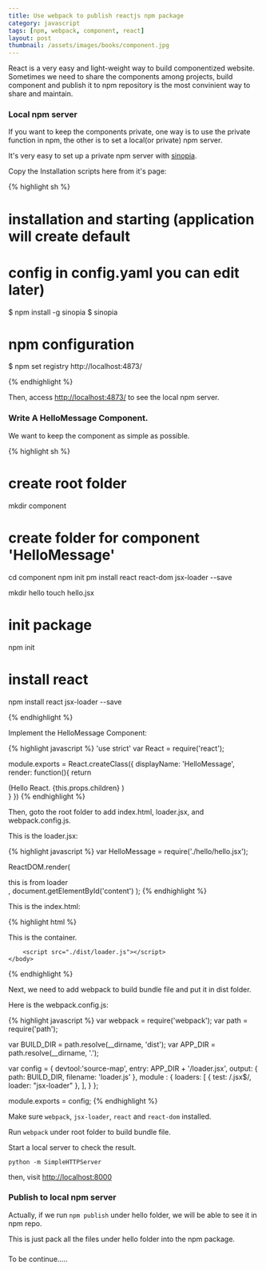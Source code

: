 ```yaml
---
title: Use webpack to publish reactjs npm package  
category: javascript  
tags: [npm, webpack, component, react]  
layout: post  
thumbnail: /assets/images/books/component.jpg
---
```


React is a very easy and light-weight way to build componentized website. Sometimes we need to share the components among projects, build component and publish it to npm repository is the most convinient way to share and maintain.

### Local npm server

If you want to keep the components private, one way is to use the private function in npm, the other is to set a local(or private) npm server.

It's very easy to set up a private npm server with [sinopia](https://www.npmjs.com/package/sinopia#installation).

Copy the Installation scripts here from it's page:

{% highlight sh %}

# installation and starting (application will create default
# config in config.yaml you can edit later)
$ npm install -g sinopia
$ sinopia
 
# npm configuration
$ npm set registry http://localhost:4873/

{% endhighlight %}

Then, access [http://localhost:4873/](http://localhost:4873/) to see the local npm server.


### Write A HelloMessage Component.

We want to keep the component as simple as possible.

{% highlight sh %}

# create root folder
mkdir component

# create folder for component 'HelloMessage'
cd component
npm init
pm install react react-dom jsx-loader --save

mkdir hello
touch hello.jsx

# init package
npm init

# install react
npm install react jsx-loader --save

{% endhighlight %}

Implement the HelloMessage Component:

{% highlight javascript %}
'use strict'
var React = require('react');

module.exports = React.createClass({
    displayName: 'HelloMessage',
    render: function(){
        return <div className="hello">
        (Hello React.
        {this.props.children}
        )
        </div>
    }
})
{% endhighlight %}

Then, goto the root folder to add index.html, loader.jsx, and webpack.config.js.

This is the loader.jsx:

{% highlight javascript %}
var HelloMessage = require('./hello/hello.jsx');

 ReactDOM.render(
        <HelloMessage >
        <div>this is from loader</div>
        </HelloMessage>,
        document.getElementById('content')
      );
{% endhighlight %}

This is the index.html:

{% highlight html %}
<html>
    <head>
        <title>Component Container</title>
         <script src="./node_modules/react/dist/react.js"></script>
        <script src="./node_modules/react-dom/dist/react-dom.js"></script>
    </head>
    <body>
        <div id="content">
            This is the container.
        </div>
       
        <script src="./dist/loader.js"></script>
    </body>
</html>
{% endhighlight %}


Next, we need to add webpack to build bundle file and put it in dist folder.

Here is the webpack.config.js:

{% highlight javascript %}
var webpack = require('webpack');
var path = require('path');

var BUILD_DIR = path.resolve(__dirname, 'dist');
var APP_DIR = path.resolve(__dirname, '.');

var config = {
  devtool:'source-map',
  entry: APP_DIR + '/loader.jsx',
  output: {
    path: BUILD_DIR,
    filename: 'loader.js'
  },
  module : {
     loaders: [
            { test: /\.jsx$/, loader: "jsx-loader" },
        ],
  }
};

module.exports = config;
{% endhighlight %}

Make sure `webpack`, `jsx-loader`, `react` and `react-dom` installed.

Run `webpack` under root folder to build bundle file.


Start a local server to check the result.

`python -m SimpleHTTPServer`

then, visit [http://localhost:8000](http://localhost:8000)


### Publish to local npm server

Actually, if we run `npm publish` under hello folder, we will be able to see it in npm repo.

This is just pack all the files under hello folder into the npm package.


###

To be continue.....
 

